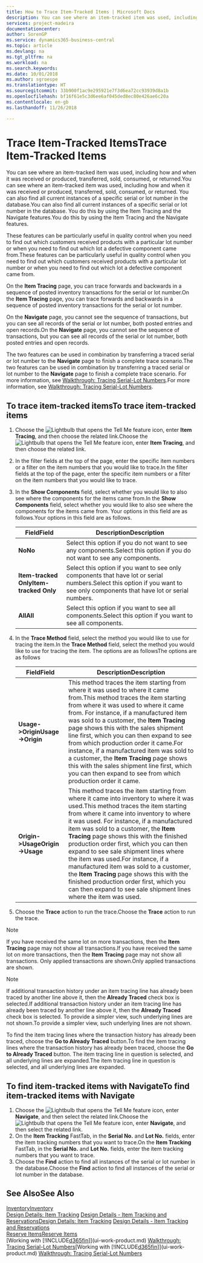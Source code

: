```yaml
---
title: How to Trace Item-Tracked Items | Microsoft Docs
description: You can see where an item-tracked item was used, including how and when it was received or produced, transferred, sold, consumed, or returned. You can also find all current instances of a specific serial or lot number in the database. You do this by using the Item Tracing and the Navigate features.
services: project-madeira
documentationcenter: 
author: SorenGP
ms.service: dynamics365-business-central
ms.topic: article
ms.devlang: na
ms.tgt_pltfrm: na
ms.workload: na
ms.search.keywords: 
ms.date: 10/01/2018
ms.author: sgroespe
ms.translationtype: HT
ms.sourcegitcommit: 33b900f1ac9e295921e7f3d6ea72cc93939d8a1b
ms.openlocfilehash: bf16f61e5c3d6ee6af045ded8ec80e426ae6c20a
ms.contentlocale: en-gb
ms.lasthandoff: 11/26/2018

---
```

# <a name="trace-item-tracked-items"></a><span data-ttu-id="0fb16-105">Trace Item-Tracked Items</span><span class="sxs-lookup"><span data-stu-id="0fb16-105">Trace Item-Tracked Items</span></span>
<span data-ttu-id="0fb16-106">You can see where an item-tracked item was used, including how and when it was received or produced, transferred, sold, consumed, or returned.</span><span class="sxs-lookup"><span data-stu-id="0fb16-106">You can see where an item-tracked item was used, including how and when it was received or produced, transferred, sold, consumed, or returned.</span></span> <span data-ttu-id="0fb16-107">You can also find all current instances of a specific serial or lot number in the database.</span><span class="sxs-lookup"><span data-stu-id="0fb16-107">You can also find all current instances of a specific serial or lot number in the database.</span></span> <span data-ttu-id="0fb16-108">You do this by using the Item Tracing and the Navigate features.</span><span class="sxs-lookup"><span data-stu-id="0fb16-108">You do this by using the Item Tracing and the Navigate features.</span></span>  

 <span data-ttu-id="0fb16-109">These features can be particularly useful in quality control when you need to find out which customers received products with a particular lot number or when you need to find out which lot a defective component came from.</span><span class="sxs-lookup"><span data-stu-id="0fb16-109">These features can be particularly useful in quality control when you need to find out which customers received products with a particular lot number or when you need to find out which lot a defective component came from.</span></span>  

 <span data-ttu-id="0fb16-110">On the **Item Tracing** page, you can trace forwards and backwards in a sequence of posted inventory transactions for the serial or lot number.</span><span class="sxs-lookup"><span data-stu-id="0fb16-110">On the **Item Tracing** page, you can trace forwards and backwards in a sequence of posted inventory transactions for the serial or lot number.</span></span>  

 <span data-ttu-id="0fb16-111">On the **Navigate** page, you cannot see the sequence of transactions, but you can see all records of the serial or lot number, both posted entries and open records.</span><span class="sxs-lookup"><span data-stu-id="0fb16-111">On the **Navigate** page, you cannot see the sequence of transactions, but you can see all records of the serial or lot number, both posted entries and open records.</span></span>  

 <span data-ttu-id="0fb16-112">The two features can be used in combination by transferring a traced serial or lot number to the **Navigate** page to finish a complete trace scenario.</span><span class="sxs-lookup"><span data-stu-id="0fb16-112">The two features can be used in combination by transferring a traced serial or lot number to the **Navigate** page to finish a complete trace scenario.</span></span> <span data-ttu-id="0fb16-113">For more information, see [Walkthrough: Tracing Serial-Lot Numbers](walkthrough-tracing-serial-lot-numbers.md).</span><span class="sxs-lookup"><span data-stu-id="0fb16-113">For more information, see [Walkthrough: Tracing Serial-Lot Numbers](walkthrough-tracing-serial-lot-numbers.md).</span></span>  

## <a name="to-trace-item-tracked-items"></a><span data-ttu-id="0fb16-114">To trace item-tracked items</span><span class="sxs-lookup"><span data-stu-id="0fb16-114">To trace item-tracked items</span></span>  

1.  <span data-ttu-id="0fb16-115">Choose the ![Lightbulb that opens the Tell Me feature](media/ui-search/search_small.png "Tell me what you want to do") icon, enter **Item Tracing**, and then choose the related link.</span><span class="sxs-lookup"><span data-stu-id="0fb16-115">Choose the ![Lightbulb that opens the Tell Me feature](media/ui-search/search_small.png "Tell me what you want to do") icon, enter **Item Tracing**, and then choose the related link.</span></span>  
2.  <span data-ttu-id="0fb16-116">In the filter fields at the top of the page, enter the specific item numbers or a filter on the item numbers that you would like to trace.</span><span class="sxs-lookup"><span data-stu-id="0fb16-116">In the filter fields at the top of the page, enter the specific item numbers or a filter on the item numbers that you would like to trace.</span></span>  
3.  <span data-ttu-id="0fb16-117">In the **Show Components** field, select whether you would like to also see where the components for the items came from.</span><span class="sxs-lookup"><span data-stu-id="0fb16-117">In the **Show Components** field, select whether you would like to also see where the components for the items came from.</span></span> <span data-ttu-id="0fb16-118">Your options in this field are as follows.</span><span class="sxs-lookup"><span data-stu-id="0fb16-118">Your options in this field are as follows.</span></span>  

    |<span data-ttu-id="0fb16-119">Field</span><span class="sxs-lookup"><span data-stu-id="0fb16-119">Field</span></span>|<span data-ttu-id="0fb16-120">Description</span><span class="sxs-lookup"><span data-stu-id="0fb16-120">Description</span></span>|  
    |----------------------------------|---------------------------------------|  
    |<span data-ttu-id="0fb16-121">**No**</span><span class="sxs-lookup"><span data-stu-id="0fb16-121">**No**</span></span>|<span data-ttu-id="0fb16-122">Select this option if you do not want to see any components.</span><span class="sxs-lookup"><span data-stu-id="0fb16-122">Select this option if you do not want to see any components.</span></span>|  
    |<span data-ttu-id="0fb16-123">**Item-tracked Only**</span><span class="sxs-lookup"><span data-stu-id="0fb16-123">**Item-tracked Only**</span></span>|<span data-ttu-id="0fb16-124">Select this option if you want to see only components that have lot or serial numbers.</span><span class="sxs-lookup"><span data-stu-id="0fb16-124">Select this option if you want to see only components that have lot or serial numbers.</span></span>|  
    |<span data-ttu-id="0fb16-125">**All**</span><span class="sxs-lookup"><span data-stu-id="0fb16-125">**All**</span></span>|<span data-ttu-id="0fb16-126">Select this option if you want to see all components.</span><span class="sxs-lookup"><span data-stu-id="0fb16-126">Select this option if you want to see all components.</span></span>|  

4.  <span data-ttu-id="0fb16-127">In the **Trace Method** field, select the method you would like to use for tracing the item.</span><span class="sxs-lookup"><span data-stu-id="0fb16-127">In the **Trace Method** field, select the method you would like to use for tracing the item.</span></span> <span data-ttu-id="0fb16-128">The options are as follows</span><span class="sxs-lookup"><span data-stu-id="0fb16-128">The options are as follows</span></span>  

    |<span data-ttu-id="0fb16-129">Field</span><span class="sxs-lookup"><span data-stu-id="0fb16-129">Field</span></span>|<span data-ttu-id="0fb16-130">Description</span><span class="sxs-lookup"><span data-stu-id="0fb16-130">Description</span></span>|  
    |----------------------------------|---------------------------------------|  
    |<span data-ttu-id="0fb16-131">**Usage->Origin**</span><span class="sxs-lookup"><span data-stu-id="0fb16-131">**Usage->Origin**</span></span>|<span data-ttu-id="0fb16-132">This method traces the item starting from where it was used to where it came from.</span><span class="sxs-lookup"><span data-stu-id="0fb16-132">This method traces the item starting from where it was used to where it came from.</span></span> <span data-ttu-id="0fb16-133">For instance, if a manufactured item was sold to a customer, the **Item Tracing** page shows this with the sales shipment line first, which you can then expand to see from which production order it came.</span><span class="sxs-lookup"><span data-stu-id="0fb16-133">For instance, if a manufactured item was sold to a customer, the **Item Tracing** page shows this with the sales shipment line first, which you can then expand to see from which production order it came.</span></span>|  
    |<span data-ttu-id="0fb16-134">**Origin->Usage**</span><span class="sxs-lookup"><span data-stu-id="0fb16-134">**Origin->Usage**</span></span>|<span data-ttu-id="0fb16-135">This method traces the item starting from where it came into inventory to where it was used.</span><span class="sxs-lookup"><span data-stu-id="0fb16-135">This method traces the item starting from where it came into inventory to where it was used.</span></span> <span data-ttu-id="0fb16-136">For instance, if a manufactured item was sold to a customer, the **Item Tracing** page shows this with the finished production order first, which you can then expand to see sale shipment lines where the item was used.</span><span class="sxs-lookup"><span data-stu-id="0fb16-136">For instance, if a manufactured item was sold to a customer, the **Item Tracing** page shows this with the finished production order first, which you can then expand to see sale shipment lines where the item was used.</span></span>|  

5.  <span data-ttu-id="0fb16-137">Choose the **Trace** action to run the trace.</span><span class="sxs-lookup"><span data-stu-id="0fb16-137">Choose the **Trace** action to run the trace.</span></span>  

> [!NOTE]  
>  <span data-ttu-id="0fb16-138">If you have received the same lot on more transactions, then the **Item Tracing** page may not show all transactions.</span><span class="sxs-lookup"><span data-stu-id="0fb16-138">If you have received the same lot on more transactions, then the **Item Tracing** page may not show all transactions.</span></span> <span data-ttu-id="0fb16-139">Only applied transactions are shown.</span><span class="sxs-lookup"><span data-stu-id="0fb16-139">Only applied transactions are shown.</span></span>  

> [!NOTE]  
>  <span data-ttu-id="0fb16-140">If additional transaction history under an item tracing line has already been traced by another line above it, then the **Already Traced** check box is selected.</span><span class="sxs-lookup"><span data-stu-id="0fb16-140">If additional transaction history under an item tracing line has already been traced by another line above it, then the **Already Traced** check box is selected.</span></span> <span data-ttu-id="0fb16-141">To provide a simpler view, such underlying lines are not shown.</span><span class="sxs-lookup"><span data-stu-id="0fb16-141">To provide a simpler view, such underlying lines are not shown.</span></span>  
>   
>  <span data-ttu-id="0fb16-142">To find the item tracing lines where the transaction history has already been traced, choose the **Go to Already Traced** button.</span><span class="sxs-lookup"><span data-stu-id="0fb16-142">To find the item tracing lines where the transaction history has already been traced, choose the **Go to Already Traced** button.</span></span> <span data-ttu-id="0fb16-143">The item tracing line in question is selected, and all underlying lines are expanded.</span><span class="sxs-lookup"><span data-stu-id="0fb16-143">The item tracing line in question is selected, and all underlying lines are expanded.</span></span>  

## <a name="to-find-item-tracked-items-with-navigate"></a><span data-ttu-id="0fb16-144">To find item-tracked items with Navigate</span><span class="sxs-lookup"><span data-stu-id="0fb16-144">To find item-tracked items with Navigate</span></span>  

1.  <span data-ttu-id="0fb16-145">Choose the ![Lightbulb that opens the Tell Me feature](media/ui-search/search_small.png "Tell me what you want to do") icon, enter **Navigate**, and then select the related link.</span><span class="sxs-lookup"><span data-stu-id="0fb16-145">Choose the ![Lightbulb that opens the Tell Me feature](media/ui-search/search_small.png "Tell me what you want to do") icon, enter **Navigate**, and then select the related link.</span></span>  
2.  <span data-ttu-id="0fb16-146">On the **Item Tracking** FastTab, in the **Serial No.** and **Lot No.** fields, enter the item tracking numbers that you want to trace.</span><span class="sxs-lookup"><span data-stu-id="0fb16-146">On the **Item Tracking** FastTab, in the **Serial No.** and **Lot No.** fields, enter the item tracking numbers that you want to trace.</span></span>  
3.  <span data-ttu-id="0fb16-147">Choose the **Find** action to find all instances of the serial or lot number in the database.</span><span class="sxs-lookup"><span data-stu-id="0fb16-147">Choose the **Find** action to find all instances of the serial or lot number in the database.</span></span>  

## <a name="see-also"></a><span data-ttu-id="0fb16-148">See Also</span><span class="sxs-lookup"><span data-stu-id="0fb16-148">See Also</span></span>  
[<span data-ttu-id="0fb16-149">Inventory</span><span class="sxs-lookup"><span data-stu-id="0fb16-149">Inventory</span></span>](inventory-manage-inventory.md)  
<span data-ttu-id="0fb16-150">[Design Details: Item Tracking](design-details-item-tracking.md)
[Design Details - Item Tracking and Reservations](design-details-item-tracking-and-reservations.md)</span><span class="sxs-lookup"><span data-stu-id="0fb16-150">[Design Details: Item Tracking](design-details-item-tracking.md)
[Design Details - Item Tracking and Reservations](design-details-item-tracking-and-reservations.md)</span></span>  
[<span data-ttu-id="0fb16-151">Reserve Items</span><span class="sxs-lookup"><span data-stu-id="0fb16-151">Reserve Items</span></span>](inventory-how-to-reserve-items.md)  
<span data-ttu-id="0fb16-152">[Working with [!INCLUDE[d365fin](includes/d365fin_md.md)]](ui-work-product.md)
[Walkthrough: Tracing Serial-Lot Numbers](walkthrough-tracing-serial-lot-numbers.md)</span><span class="sxs-lookup"><span data-stu-id="0fb16-152">[Working with [!INCLUDE[d365fin](includes/d365fin_md.md)]](ui-work-product.md)
[Walkthrough: Tracing Serial-Lot Numbers](walkthrough-tracing-serial-lot-numbers.md)</span></span>

